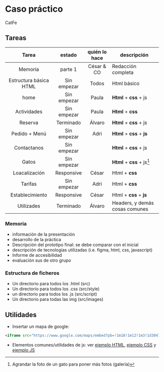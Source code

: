# Caso práctico

CatFe

## Tareas

|   Tarea                |    estado   | quién lo hace |     descripción                    |
| :--------------------: | :---------: | :-----------: | ---------------------------------- |
| Memoria                | parte 1     | César & CO    | Redacción completa                 |
| Estructura básica HTML | Sin empezar | Todos         | Html básico                        |
| home                   | Sin empezar | Paula         | **Html** + **css** + js            |
| Actividades            | Sin empezar | Paula         | **Html** + **css**                 |
| Reserva                | Terminado   | Álvaro        | **Html** + **css** + js            |
| Pedido + Menú          | Sin empezar | Adri          | **Html** + **css** + **js**        |
| Contactanos            | Sin empezar |               | **Html** + **css** + js            |
| Gatos                  | Sin empezar |               | **Html** + **css** + js[^1]        |
| Loacalización          | Responsive    | César         | Html + **css**                     |
| Tarifas                | Sin empezar | Adri          | Html + **css**                     |
| Establecimiento        | Responsive    | César         | Html + **css** + **js**            |
| Utilizades             | Terminado   | Álvaro        | Headers, y demás cosas comunes     |

[^1]: Agrandar la foto de un gato para poner más fotos (galería)

### Memoria

- información de la presentación
- desarrollo de la práctica
- Descripción del prototipo final: se debe comparar con el inicial
- descripción de tecnologías utilizadas (i.e. figma, html, css, javascript)
- Informe de accesibilidad
- evaluación sus de otro grupo

### Estructura de ficheros

- Un directorio para todos los .html (src)
- Un directorio para todos los .css (src/style)
- un directorio para todos los .js (src/script)
- Un directorio para todas las img (src/images)

## Utilidades

- Insertar un mapa de google:

```html
<iframe src="https://www.google.com/maps/embed?pb=!1m18!1m12!1m3!1d3047.4152684844107!2d-3.805155323390724!3d40.19982467147538!2m3!1f0!2f0!3f0!3m2!1i1024!2i768!4f13.1!3m3!1m2!1s0xd41f45dc575d2e1%3A0xc1ad5df43a09ea80!2sRestaurante%20El%20Torre%C3%B3n!5e0!3m2!1ses!2ses!4v1700735804122!5m2!1ses!2ses" width="600" height="450" style="border:0;" allowfullscreen="" loading="lazy" referrerpolicy="no-referrer-when-downgrade"></iframe>

```

- Elementos comunes/utilidades de js: ver [ejemplo HTML](./src/example.html), [ejemplo CSS](./src/style/example.css) y [ejemplo JS](./src/script/example.js)
